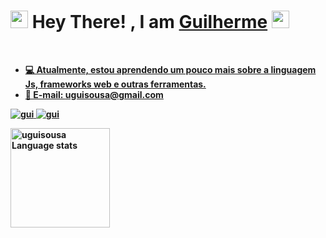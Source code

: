 <!--by uguisousa -->
<h1>
    <img src="https://media.giphy.com/media/hvRJCLFzcasrR4ia7z/giphy.gif" width="28">
       Hey There! , I am <b><a target="_blank" href="#">Guilherme</a>
    <img src="https://media.giphy.com/media/hvRJCLFzcasrR4ia7z/giphy.gif" width="28">
   </h1>
         
 
 <a  href="https://github.com/uguisousa">
 <br>
 
 - 💻 Atualmente, estou aprendendo um pouco mais sobre a linguagem Js, frameworks web e outras ferramentas.<br/>
 - 📧 E-mail: uguisousa@gmail.com<br/>
 </p>
 <p>
 
 <p>
  <a href="https://linkedin.com/in/uguisousa" target="_blank">
   <img src="https://img.shields.io/badge/LinkedIn-0077B5?style=for-the-badge&logo=linkedin&logoColor=white" alt="gui"/>
  </a>
  
  <a href="https://instagram.com/uguisousa" target="_blank">
   <img src="https://img.shields.io/badge/Instagram-fe4164?style=for-the-badge&logo=instagram&logoColor=white" alt="gui" />
  </a> 
 <div>
     
 <a href="https://github.com/anuraghazra/github-readme-stats#gh-dark-mode-only">
 <img height=159 src="https://github-readme-stats-git-masterrstaa-rickstaa.vercel.app/api/top-langs/?username=uguisousa&layout=compact&langs_count=12&hide_border=true&role=owner,collaborator&theme=dark&bg_color=000009#gh-dark-mode-only" alt="uguisousa Language stats" />
 </a>
 </div>
